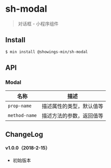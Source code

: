 # sh-modal

> 对话框 - 小程序组件

## Install

``` bash
$ min install @showings-min/sh-modal
```


## API

### Modal

| 名称                  | 描述                         |
|----------------------|------------------------------|
|`prop-name`           | 描述属性的类型，默认值等         |
|`method-name`         | 描述方法的参数，返回值等         |

## ChangeLog

#### v1.0.0（2018-2-15）

- 初始版本
